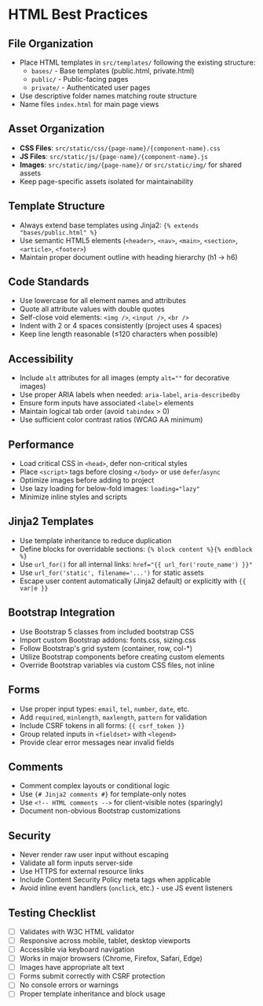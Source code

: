 # HTML Best Practices

## File Organization
- Place HTML templates in `src/templates/` following the existing structure:
  - `bases/` - Base templates (public.html, private.html)
  - `public/` - Public-facing pages
  - `private/` - Authenticated user pages
- Use descriptive folder names matching route structure
- Name files `index.html` for main page views

## Asset Organization
- **CSS Files**: `src/static/css/{page-name}/{component-name}.css`
- **JS Files**: `src/static/js/{page-name}/{component-name}.js`
- **Images**: `src/static/img/{page-name}/` or `src/static/img/` for shared assets
- Keep page-specific assets isolated for maintainability

## Template Structure
- Always extend base templates using Jinja2: `{% extends "bases/public.html" %}`
- Use semantic HTML5 elements (`<header>`, `<nav>`, `<main>`, `<section>`, `<article>`, `<footer>`)
- Maintain proper document outline with heading hierarchy (h1 → h6)

## Code Standards
- Use lowercase for all element names and attributes
- Quote all attribute values with double quotes
- Self-close void elements: `<img />`, `<input />`, `<br />`
- Indent with 2 or 4 spaces consistently (project uses 4 spaces)
- Keep line length reasonable (≤120 characters when possible)

## Accessibility
- Include `alt` attributes for all images (empty `alt=""` for decorative images)
- Use proper ARIA labels when needed: `aria-label`, `aria-describedby`
- Ensure form inputs have associated `<label>` elements
- Maintain logical tab order (avoid `tabindex` > 0)
- Use sufficient color contrast ratios (WCAG AA minimum)

## Performance
- Load critical CSS in `<head>`, defer non-critical styles
- Place `<script>` tags before closing `</body>` or use `defer`/`async`
- Optimize images before adding to project
- Use lazy loading for below-fold images: `loading="lazy"`
- Minimize inline styles and scripts

## Jinja2 Templates
- Use template inheritance to reduce duplication
- Define blocks for overridable sections: `{% block content %}{% endblock %}`
- Use `url_for()` for all internal links: `href="{{ url_for('route_name') }}"`
- Use `url_for('static', filename='...')` for static assets
- Escape user content automatically (Jinja2 default) or explicitly with `{{ var|e }}`

## Bootstrap Integration
- Use Bootstrap 5 classes from included bootstrap CSS
- Import custom Bootstrap addons: fonts.css, sizing.css
- Follow Bootstrap's grid system (container, row, col-*)
- Utilize Bootstrap components before creating custom elements
- Override Bootstrap variables via custom CSS files, not inline

## Forms
- Use proper input types: `email`, `tel`, `number`, `date`, etc.
- Add `required`, `minlength`, `maxlength`, `pattern` for validation
- Include CSRF tokens in all forms: `{{ csrf_token }}`
- Group related inputs in `<fieldset>` with `<legend>`
- Provide clear error messages near invalid fields

## Comments
- Comment complex layouts or conditional logic
- Use `{# Jinja2 comments #}` for template-only notes
- Use `<!-- HTML comments -->` for client-visible notes (sparingly)
- Document non-obvious Bootstrap customizations

## Security
- Never render raw user input without escaping
- Validate all form inputs server-side
- Use HTTPS for external resource links
- Include Content Security Policy meta tags when applicable
- Avoid inline event handlers (`onclick`, etc.) - use JS event listeners

## Testing Checklist
- [ ] Validates with W3C HTML validator
- [ ] Responsive across mobile, tablet, desktop viewports
- [ ] Accessible via keyboard navigation
- [ ] Works in major browsers (Chrome, Firefox, Safari, Edge)
- [ ] Images have appropriate alt text
- [ ] Forms submit correctly with CSRF protection
- [ ] No console errors or warnings
- [ ] Proper template inheritance and block usage
